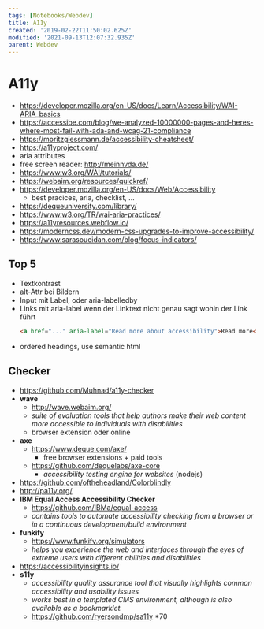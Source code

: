 ```yaml
---
tags: [Notebooks/Webdev]
title: A11y
created: '2019-02-22T11:50:02.625Z'
modified: '2021-09-13T12:07:32.935Z'
parent: Webdev
---
```


# A11y
- <https://developer.mozilla.org/en-US/docs/Learn/Accessibility/WAI-ARIA_basics>
- <https://accessibe.com/blog/we-analyzed-10000000-pages-and-heres-where-most-fail-with-ada-and-wcag-21-compliance>
- <https://moritzgiessmann.de/accessibility-cheatsheet/>
- <https://a11yproject.com/>
- aria attributes
- free screen reader: <http://meinnvda.de/>
- <https://www.w3.org/WAI/tutorials/>
- <https://webaim.org/resources/quickref/>
- <https://developer.mozilla.org/en-US/docs/Web/Accessibility>
  - best pracices, aria, checklist, ...
- <https://dequeuniversity.com/library/>
- <https://www.w3.org/TR/wai-aria-practices/>
- <https://a11yresources.webflow.io/>
- <https://moderncss.dev/modern-css-upgrades-to-improve-accessibility/>
- <https://www.sarasoueidan.com/blog/focus-indicators/>


## Top 5
- Textkontrast
- alt-Attr bei Bildern
- Input mit Label, oder aria-labelledby
- Links mit aria-label wenn der Linktext nicht genau sagt wohin der Link führt
  ```html
  <a href="..." aria-label="Read more about accessibility">Read more</a>
  ```
- ordered headings, use semantic html


## Checker
- <https://github.com/Muhnad/a11y-checker>
- **wave**
  - <http://wave.webaim.org/>
  - *suite of evaluation tools that help authors make their web content more accessible to individuals with disabilities*
  - browser extension oder online
- **axe**
  - <https://www.deque.com/axe/>
    - free browser extensions + paid tools
  - <https://github.com/dequelabs/axe-core>
    - *accessibility testing engine for websites* (nodejs)
- <https://github.com/oftheheadland/Colorblindly>
- <http://pa11y.org/>
- **IBM Equal Access Accessibility Checker**
  - <https://github.com/IBMa/equal-access>
  - *contains tools to automate accessibility checking from a browser or in a continuous development/build environment*
- **funkify**
  - <https://www.funkify.org/simulators>
  - *helps you experience the web and interfaces through the eyes of extreme users with different abilities and disabilities*
- <https://accessibilityinsights.io/>
- **s11y**
  - *accessibility quality assurance tool that visually highlights common accessibility and usability issues*
  - *works best in a templated CMS environment, although is also available as a bookmarklet.*
  - <https://github.com/ryersondmp/sa11y> *70

